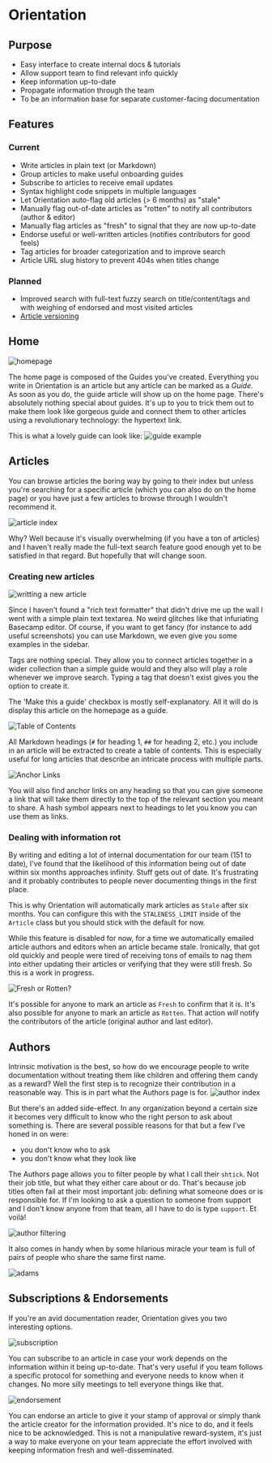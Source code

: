 # Orientation

## Purpose

- Easy interface to create internal docs & tutorials
- Allow support team to find relevant info quickly
- Keep information up-to-date
- Propagate information through the team
- To be an information base for separate customer-facing documentation

## Features

### Current

- Write articles in plain text (or Markdown)
- Group articles to make useful onboarding guides
- Subscribe to articles to receive email updates
- Syntax highlight code snippets in multiple languages
- Let Orientation auto-flag old articles (> 6 months) as "stale"
- Manually flag out-of-date articles as "rotten" to notify all contributors (author & editor)
- Manually flag articles as "fresh" to signal that they are now up-to-date
- Endorse useful or well-written articles (notifies contributors for good feels)
- Tag articles for broader categorization and to improve search
- Article URL slug history to prevent 404s when titles change 

### Planned

- Improved search with full-text fuzzy search on title/content/tags and with weighing of endorsed and most visited articles
- [Article versioning](https://github.com/olivierlacan/orientation/pull/67)

## Home

![homepage][homepage]

The home page is composed of the Guides you've created. Everything
you write in Orientation is an article but any article can be marked
as a *Guide*. As soon as you do, the guide article will show up on the
home page. There's absolutely nothing special about guides. It's up to
you to trick them out to make them look like gorgeous guide and connect
them to other articles using a revolutionary technology: the hypertext link.

This is what a lovely guide can look like:
![guide example][guide-example]

## Articles

You can browse articles the boring way by going to their index but unless
you're searching for a specific article (which you can also do on the home page)
or you have just a few articles to browse through I wouldn't recommend it.

![article index][article-index]

Why? Well because it's visually overwhelming (if you have a ton of articles) and
I haven't really made the full-text search feature good enough yet to be satisfied
in that regard. But hopefully that will change soon.

### Creating new articles

![writting a new article][writing-article]

Since I haven't found a "rich text formatter" that didn't drive me up
the wall I went with a simple plain text textarea. No weird glitches like that
infuriating Basecamp editor. Of course, if you want to get fancy (for instance
to add useful screenshots) you can use Markdown, we even give you some examples
in the sidebar.

Tags are nothing special. They allow you to connect articles together in a wider
collection than a simple guide would and they also will play a role whenever we
improve search. Typing a tag that doesn't exist gives you the option to create it.

The 'Make this a guide' checkbox is mostly self-explanatory. All it will do is
display this article on the homepage as a guide.

![Table of Contents][table-of-contents]

All Markdown headings (`#` for heading 1, `##` for heading 2, etc.) you include
in an article will be extracted to create a table of contents. This is especially
useful for long articles that describe an intricate process with multiple parts.

![Anchor Links][anchor-links]

You will also find anchor links on any heading so that you can give someone a link
that will take them directly to the top of the relevant section you meant to share.
A hash symbol appears next to headings to let you know you can use them as links.

### Dealing with information rot

By writing and editing a lot of internal documentation for our team (151 to date),
I've found that the likelihood of this information being out of date within six
months approaches infinity. Stuff gets out of date. It's frustrating and it
probably contributes to people never documenting things in the first place.

This is why Orientation will automatically mark articles as `Stale` after six months.
You can configure this with the `STALENESS_LIMIT` inside of the `Article` class
but you should stick with the default for now.

While this feature is disabled for now, for a time we automatically emailed
article authors and editors when an article became stale. Ironically, that got
old quickly and people were tired of receiving tons of emails to nag them into
either updating their articles or verifying that they were still fresh. So this
is a work in progress.

![Fresh or Rotten?][fresh-rotten]

It's possible for anyone to mark an article as `Fresh` to confirm that it is.
It's also possible for anyone to mark an article as `Rotten`. That action *will*
notify the contributors of the article (original author and last editor).

## Authors

Intrinsic motivation is the best, so how do we encourage people to write
documentation without treating them like children and offering them candy as a
reward? Well the first step is to recognize their contribution in a reasonable
way. This is in part what the Authors page is for.
![author index][author-index]

But there's an added side-effect. In any organization beyond a certain size it
becomes very difficult to know who the right person to ask about something is. 
There are several possible reasons for that but a few I've honed in on
were:

- you don't know who to ask
- you don't know what they look like

The Authors page allows you to filter people by what I call their `shtick`. Not
their job title, but what they either care about or do. That's because job titles
often fail at their most important job: defining what someone does or is responsible
for. If I'm looking to ask a question to someone from support and I don't know
anyone from that team, all I have to do is type `support`. Et voilà!

![author filtering][author-filtering]

It also comes in handy when by some hilarious miracle your team is full of pairs
of people who share the same first name.

![adams][adams]

## Subscriptions & Endorsements

If you're an avid documentation reader, Orientation gives you two interesting options.

![subscription][subscription]

You can subscribe to an article in case your work depends on the information
within it being up-to-date. That's very useful if you team follows a specific
protocol for something and everyone needs to know when it changes. No more silly
meetings to tell everyone things like that.

![endorsement][endorsement]

You can endorse an article to give it your stamp of approval or simply thank the
article creator for the information provided. It's nice to do, and it feels nice
to be acknowledged. This is not a manipulative reward-system, it's just a way
to make everyone on your team appreciate the effort involved with keeping
information fresh and well-disseminated.

[homepage]: https://cloud.githubusercontent.com/assets/65950/6814712/66cb4684-d281-11e4-800c-329726411b7e.png
[article-index]: https://cloud.githubusercontent.com/assets/65950/6779981/6d0ef6ce-d161-11e4-91cf-4d497bc032a5.png
[author-index]: https://cloud.githubusercontent.com/assets/65950/6780070/3d29733e-d162-11e4-929e-c693bc0d6de0.png
[author-filtering]: https://cloud.githubusercontent.com/assets/65950/6780115/96e747ca-d162-11e4-8ca7-2ee14dd37ec8.png
[adams]: https://cloud.githubusercontent.com/assets/65950/6780138/c888cf92-d162-11e4-8369-2c0cd88afeb5.png
[writing-article]: https://cloud.githubusercontent.com/assets/65950/6807643/0190a074-d250-11e4-872e-5dc80bf790ff.png
[guide-example]: https://cloud.githubusercontent.com/assets/65950/6780336/7942d6a6-d164-11e4-9ce5-38af74c67a3c.png
[subscription]: https://cloud.githubusercontent.com/assets/65950/6788416/8e90c2d6-d199-11e4-98f7-4f6779ffc461.png
[endorsement]: https://cloud.githubusercontent.com/assets/65950/6788434/ac043776-d199-11e4-9f6a-8e158cc46ac9.png
[fresh-rotten]: https://cloud.githubusercontent.com/assets/65950/6807673/203e337e-d250-11e4-948f-a7fc20c61f7b.png
[table-of-contents]: https://cloud.githubusercontent.com/assets/65950/6807782/e9544b36-d250-11e4-9d50-f26d77225795.png
[anchor-links]: https://cloud.githubusercontent.com/assets/65950/6807862/615949ba-d251-11e4-9eba-3ccdfe8f3897.png
